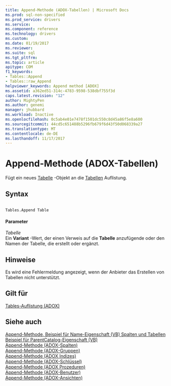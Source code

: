 ```yaml
---
title: Append-Methode (ADOX-Tabellen) | Microsoft Docs
ms.prod: sql-non-specified
ms.prod_service: drivers
ms.service: 
ms.component: reference
ms.technology: drivers
ms.custom: 
ms.date: 01/19/2017
ms.reviewer: 
ms.suite: sql
ms.tgt_pltfrm: 
ms.topic: article
apitype: COM
f1_keywords:
- Tables::Append
- Tables::raw_Append
helpviewer_keywords: Append method [ADOX]
ms.assetid: a362ed51-314c-4783-9598-538dbf755f3d
caps.latest.revision: "12"
author: MightyPen
ms.author: genemi
manager: jhubbard
ms.workload: Inactive
ms.openlocfilehash: 0c5ab4e01e7478f1501dc550c8d45a86f5e8a600
ms.sourcegitcommit: 44cd5c651488b5296fb679f6d43f50d068339a27
ms.translationtype: MT
ms.contentlocale: de-DE
ms.lasthandoff: 11/17/2017
---
```

# <a name="append-method-adox-tables"></a>Append-Methode (ADOX-Tabellen)
Fügt ein neues [Tabelle](../../../ado/reference/adox-api/table-object-adox.md) -Objekt an die [Tabellen](../../../ado/reference/adox-api/tables-collection-adox.md) Auflistung.  
  
## <a name="syntax"></a>Syntax  
  
```  
  
Tables.Append Table  
```  
  
#### <a name="parameters"></a>Parameter  
 *Tabelle*  
 Ein **Variant** -Wert, der einen Verweis auf die **Tabelle** anzufügende oder den Namen der Tabelle, die erstellt oder ergänzt.  
  
## <a name="remarks"></a>Hinweise  
 Es wird eine Fehlermeldung angezeigt, wenn der Anbieter das Erstellen von Tabellen nicht unterstützt.  
  
## <a name="applies-to"></a>Gilt für  
 [Tables-Auflistung (ADOX)](../../../ado/reference/adox-api/tables-collection-adox.md)  
  
## <a name="see-also"></a>Siehe auch  
 [Append-Methode, Beispiel für Name-Eigenschaft (VB) Spalten und Tabellen](../../../ado/reference/adox-api/columns-and-tables-append-methods-name-property-example-vb.md)   
 [Beispiel für ParentCatalog-Eigenschaft (VB)](../../../ado/reference/adox-api/parentcatalog-property-example-vb.md)   
 [Append-Methode (ADOX-Spalten)](../../../ado/reference/adox-api/append-method-adox-columns.md)   
 [Append-Methode (ADOX-Gruppen)](../../../ado/reference/adox-api/append-method-adox-groups.md)   
 [Append-Methode (ADOX Indizes)](../../../ado/reference/adox-api/append-method-adox-indexes.md)   
 [Append-Methode (ADOX-Schlüssel)](../../../ado/reference/adox-api/append-method-adox-keys.md)   
 [Append-Methode (ADOX Prozeduren)](../../../ado/reference/adox-api/append-method-adox-procedures.md)   
 [Append-Methode (ADOX-Benutzer)](../../../ado/reference/adox-api/append-method-adox-users.md)   
 [Append-Methode (ADOX-Ansichten)](../../../ado/reference/adox-api/append-method-adox-views.md)
